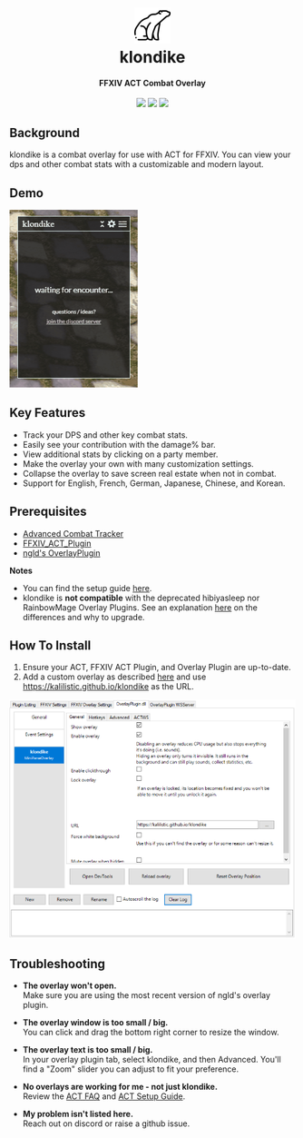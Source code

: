 <h1 align="center">
  <br><a href="https://github.com/kalilistic/klondike"><img src="img/bannerIcon.png"></a>
  <br>klondike<br>
</h1>
<h4 align="center">FFXIV ACT Combat Overlay</h4>

<p align="center">
  <a href="https://ci.appveyor.com/project/kalilistic/klondike/branch/master"><img src="https://img.shields.io/appveyor/ci/kalilistic/klondike"></a>
  <a href="https://github.com/kalilistic/klondike/blob/master/LICENSE"><img src="https://img.shields.io/github/license/kalilistic/klondike?color=lightgrey"></a>
  <a href="https://discord.gg/ftn4k7x"><img src="https://img.shields.io/badge/chat-on%20discord-7289da.svg"></a>
</p>

## Background

klondike is a combat overlay for use with ACT for FFXIV. You can view your dps and other combat stats with a customizable and modern layout.

## Demo

![image](img/demo.gif)

## Key Features

* Track your DPS and other key combat stats.
* Easily see your contribution with the damage% bar.
* View additional stats by clicking on a party member.
* Make the overlay your own with many customization settings.
* Collapse the overlay to save screen real estate when not in combat.
* Support for English, French, German, Japanese, Chinese, and Korean.

## Prerequisites

* <a href="https://github.com/EQAditu/AdvancedCombatTracker">Advanced Combat Tracker</a>
* <a href="https://github.com/ravahn/FFXIV_ACT_Plugin">FFXIV_ACT_Plugin</a>
* <a href="https://github.com/ngld/OverlayPlugin">ngld's OverlayPlugin</a>

**Notes**
* You can find the setup guide <a href="https://github.com/FFXIV-ACT/setup-guide#readme">here</a>.
* klondike is **not compatible** with the deprecated hibiyasleep nor RainbowMage Overlay Plugins. See an explanation 
  <a href="https://gist.github.com/ngld/e2217563bbbe1750c0917217f136687d#what-is-the-difference-between-the-ngld-overlayplugin-and-hibiyasleep-overlayplugin">here</a> on the differences and why to upgrade.

## How To Install

1. Ensure your ACT, FFXIV ACT Plugin, and Overlay Plugin are up-to-date.
2. Add a custom overlay as described <a href="https://github.com/FFXIV-ACT/setup-guide#custom-overlays">here</a> and use https://kalilistic.github.io/klondike as the URL.

<img src="img/setup.png"></a>

## Troubleshooting
* **The overlay won't open.**<br>
  Make sure you are using the most recent version of ngld's overlay plugin.

* **The overlay window is too small / big.**<br>
  You can click and drag the bottom right corner to resize the window.
  
* **The overlay text is too small / big.**<br>
  In your overlay plugin tab, select klondike, and then Advanced. You'll find a "Zoom" slider you can adjust to fit your preference.
  
* **No overlays are working for me - not just klondike.**<br>
  Review the <a href="https://gist.github.com/ngld/e2217563bbbe1750c0917217f136687d">ACT FAQ</a> and <a href="https://github.com/FFXIV-ACT/setup-guide#readme">ACT Setup Guide</a>.

* **My problem isn't listed here.**<br>
  Reach out on discord or raise a github issue.
  
  
